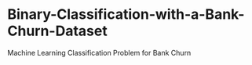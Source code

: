 # Binary-Classification-with-a-Bank-Churn-Dataset
Machine Learning Classification Problem for Bank Churn
